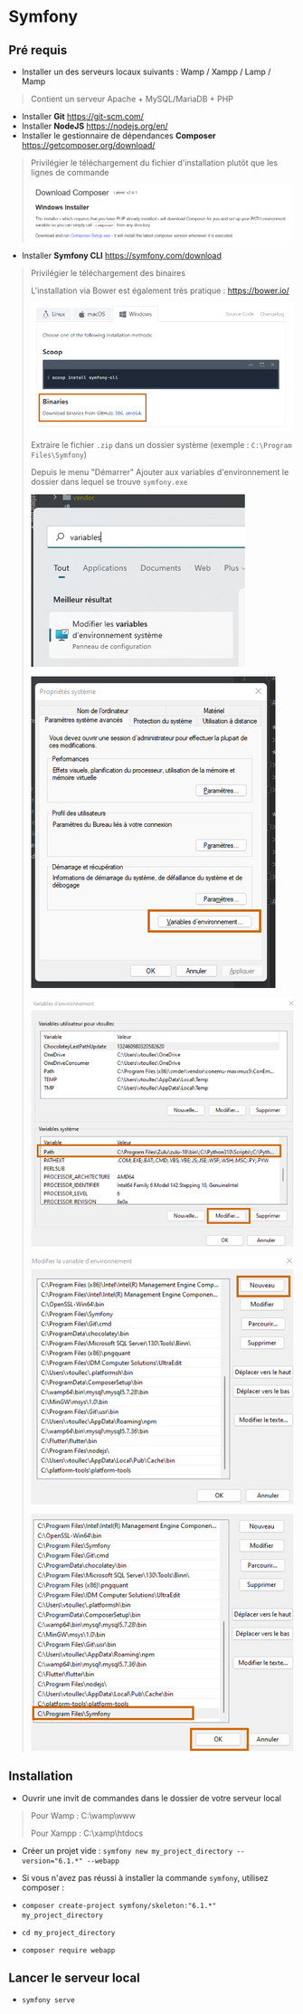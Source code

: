 # Symfony

## Pré requis

* Installer un des serveurs locaux suivants : Wamp / Xampp / Lamp / Mamp 
> Contient un serveur Apache + MySQL/MariaDB + PHP
* Installer **Git** https://git-scm.com/
* Installer **NodeJS** https://nodejs.org/en/
* Installer le gestionnaire de dépendances **Composer** https://getcomposer.org/download/
> Privilégier le téléchargement du fichier d'installation plutôt que les lignes de commande
>
> ![alt text](./docs/imgs/composer.png "Title")
  
* Installer **Symfony CLI** https://symfony.com/download

> Privilégier le téléchargement des binaires
>
> L'installation via Bower est également très pratique : https://bower.io/
>
> ![alt text](./docs/imgs/symfony-console.png "Title")
>
> Extraire le fichier `.zip` dans un dossier système (exemple : `C:\Program Files\Symfony`)
>
> Depuis le menu "Démarrer" Ajouter aux variables d'environnement le dossier dans lequel se trouve `symfony.exe`
>
> ![alt text](./docs/imgs/env-variables.png "Title")
>
> ![alt text](./docs/imgs/env-variables-2.png "Title")
>
> ![alt text](./docs/imgs/env-variables-path.png "Title")
>
> ![alt text](./docs/imgs/env-variables-new.png "Title")
>
> ![alt text](./docs/imgs/env-variables-new-2.png "Title")

## Installation

* Ouvrir une invit de commandes dans le dossier de votre serveur local

> Pour Wamp : C:\wamp\www
> 
> Pour Xampp : C:\xamp\htdocs

* Créer un projet vide : `symfony new my_project_directory --version="6.1.*" --webapp`

* Si vous n'avez pas réussi à installer la commande `symfony`, utilisez composer :
* `composer create-project symfony/skeleton:"6.1.*" my_project_directory`
* `cd my_project_directory`
* `composer require webapp`

## Lancer le serveur local
* `symfony serve`
